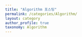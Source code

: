 ```yaml
---
title: "Algorithm 포스팅"
permalink: /categories/Algorithm/
layout: category
author_profile: true
taxonomy: Algorithm
---
```

